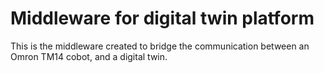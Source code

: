 # Middleware for digital twin platform

This is the middleware created to bridge the communication between an Omron TM14 cobot, and a digital twin.
